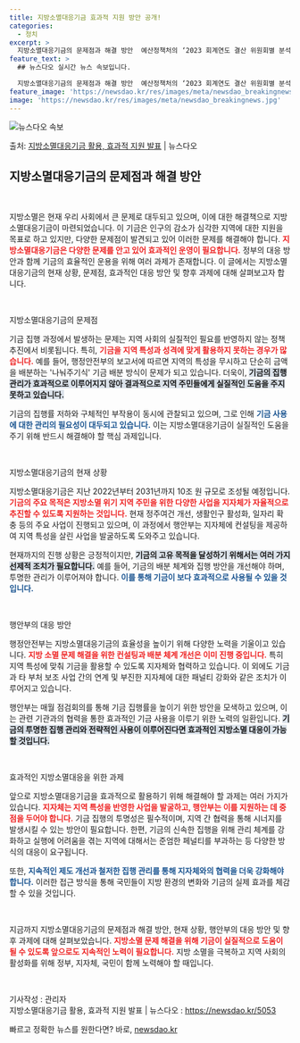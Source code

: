 ```yaml
---
title: 지방소멸대응기금 효과적 지원 방안 공개!
categories:
  - 정치
excerpt: >
  지방소멸대응기금의 문제점과 해결 방안  예산정책처의 ‘2023 회계연도 결산 위원회별 분석’ 보고서에 따르면…
feature_text: >
  ## 뉴스다오 실시간 뉴스 속보입니다.

  지방소멸대응기금의 문제점과 해결 방안  예산정책처의 ‘2023 회계연도 결산 위원회별 분석’ 보고서에 따르면…
feature_image: 'https://newsdao.kr/res/images/meta/newsdao_breakingnews.jpg'
image: 'https://newsdao.kr/res/images/meta/newsdao_breakingnews.jpg'
---
```


![뉴스다오 속보](https://newsdao.kr/res/images/meta/newsdao_breakingnews.jpg)

<p>출처: <a href="https://newsdao.kr/5053" rel="dofollow">지방소멸대응기금 활용, 효과적 지원 발표</a> | 뉴스다오</p>

<h2 data-ke-size="size26">지방소멸대응기금의 문제점과 해결 방안</h2>

<p data-ke-size="size16">&nbsp;</p>

지방소멸은 현재 우리 사회에서 큰 문제로 대두되고 있으며, 이에 대한 해결책으로 지방소멸대응기금이 마련되었습니다. 이 기금은 인구의 감소가 심각한 지역에 대한 지원을 목표로 하고 있지만, 다양한 문제점이 발견되고 있어 이러한 문제를 해결해야 합니다. <b><span style="color: #ee2323;">지방소멸대응기금은 다양한 문제를 안고 있어 효과적인 운영이 필요합니다.</span></b> 정부의 대응 방안과 함께 기금의 효율적인 운용을 위해 여러 과제가 존재합니다. 이 글에서는 지방소멸대응기금의 현재 상황, 문제점, 효과적인 대응 방안 및 향후 과제에 대해 살펴보고자 합니다.

<p data-ke-size="size16">&nbsp;</p>

지방소멸대응기금의 문제점

기금 집행 과정에서 발생하는 문제는 지역 사회의 실질적인 필요를 반영하지 않는 정책 추진에서 비롯됩니다. 특히, <b><span style="color: #ee2323;">기금을 지역 특성과 성격에 맞게 활용하지 못하는 경우가 많습니다.</span></b> 예를 들어, 행정안전부의 보고서에 따르면 지역의 특성을 무시하고 단순히 금액을 배분하는 '나눠주기식' 기금 배분 방식이 문제가 되고 있습니다. 더욱이, <b><span style="background-color: #21538527;">기금의 집행 관리가 효과적으로 이루어지지 않아 결과적으로 지역 주민들에게 실질적인 도움을 주지 못하고 있습니다.</span></b>

기금의 집행률 저하와 구체적인 부작용이 동시에 관찰되고 있으며, 그로 인해 <b><span style="color: #1a5490;">기금 사용에 대한 관리의 필요성이 대두되고 있습니다.</span></b> 이는 지방소멸대응기금이 실질적인 도움을 주기 위해 반드시 해결해야 할 핵심 과제입니다.

<p data-ke-size="size16">&nbsp;</p>

지방소멸대응기금의 현재 상황

지방소멸대응기금은 지난 2022년부터 2031년까지 10조 원 규모로 조성될 예정입니다. <b><span style="color: #ee2323;">기금의 주요 목적은 지방소멸 위기 지역 주민을 위한 다양한 사업을 지자체가 자율적으로 추진할 수 있도록 지원하는 것입니다.</span></b> 현재 정주여건 개선, 생활인구 활성화, 일자리 확충 등의 주요 사업이 진행되고 있으며, 이 과정에서 행안부는 지자체에 컨설팅을 제공하여 지역 특성을 살린 사업을 발굴하도록 도와주고 있습니다.

현재까지의 진행 상황은 긍정적이지만, <b><span style="background-color: #21538527;">기금의 고유 목적을 달성하기 위해서는 여러 가지 선제적 조치가 필요합니다.</span></b> 예를 들어, 기금의 배분 체계와 집행 방안을 개선해야 하며, 투명한 관리가 이루어져야 합니다. <b><span style="color: #1a5490;">이를 통해 기금이 보다 효과적으로 사용될 수 있을 것입니다.</span></b>

<p data-ke-size="size16">&nbsp;</p>

행안부의 대응 방안

행정안전부는 지방소멸대응기금의 효율성을 높이기 위해 다양한 노력을 기울이고 있습니다. <b><span style="color: #ee2323;">지방 소멸 문제 해결을 위한 컨설팅과 배분 체계 개선은 이미 진행 중입니다.</span></b> 특히 지역 특성에 맞춰 기금을 활용할 수 있도록 지자체와 협력하고 있습니다. 이 외에도 기금과 타 부처 보조 사업 간의 연계 및 부진한 지자체에 대한 패널티 강화와 같은 조치가 이루어지고 있습니다.

행안부는 매월 점검회의를 통해 기금 집행률을 높이기 위한 방안을 모색하고 있으며, 이는 관련 기관과의 협력을 통한 효과적인 기금 사용을 이루기 위한 노력의 일환입니다. <b><span style="background-color: #21538527;">기금의 투명한 집행 관리와 전략적인 사용이 이루어진다면 효과적인 지방소멸 대응이 가능할 것입니다.</span></b>

<p data-ke-size="size16">&nbsp;</p>

효과적인 지방소멸대응을 위한 과제

앞으로 지방소멸대응기금을 효과적으로 활용하기 위해 해결해야 할 과제는 여러 가지가 있습니다. <b><span style="color: #ee2323;">지자체는 지역 특성을 반영한 사업을 발굴하고, 행안부는 이를 지원하는 데 중점을 두어야 합니다.</span></b> 기금 집행의 투명성은 필수적이며, 지역 간 협력을 통해 시너지를 발생시킬 수 있는 방안이 필요합니다. 한편, 기금의 신속한 집행을 위해 관리 체계를 강화하고 실행에 어려움을 겪는 지역에 대해서는 준엄한 페널티를 부과하는 등 다양한 방식의 대응이 요구됩니다.

또한, <b><span style="color: #1a5490;">지속적인 제도 개선과 철저한 집행 관리를 통해 지자체와의 협력을 더욱 강화해야 합니다.</span></b> 이러한 접근 방식을 통해 국민들이 지방 환경의 변화와 기금의 실제 효과를 체감할 수 있을 것입니다.

<p data-ke-size="size16">&nbsp;</p>

지금까지 지방소멸대응기금의 문제점과 해결 방안, 현재 상황, 행안부의 대응 방안 및 향후 과제에 대해 살펴보았습니다. <b><span style="color: #ee2323;">지방소멸 문제 해결을 위해 기금이 실질적으로 도움이 될 수 있도록 앞으로도 지속적인 노력이 필요합니다.</span></b> 지방 소멸을 극복하고 지역 사회의 활성화를 위해 정부, 지자체, 국민이 함께 노력해야 할 때입니다.

<p data-ke-size="size16">&nbsp;</p>

기사작성 : 관리자<br>
지방소멸대응기금 활용, 효과적 지원 발표 | 뉴스다오  : <a href="https://newsdao.kr/5053">https://newsdao.kr/5053</a> 

빠르고 정확한 뉴스를 원한다면? 바로, <a href="https://newsdao.kr" rel="dofollow">newsdao.kr</a>


